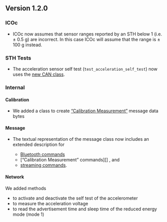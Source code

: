 ## Version 1.2.0

### ICOc

- ICOc now assumes that sensor ranges reported by an STH below 1 (i.e. ± 0.5 g) are incorrect. In this case ICOc will assume that the range is ± 100 g instead.

### STH Tests

- The acceleration sensor self test (`test_acceleration_self_test`) now uses the [new CAN class](../../mytoolit/can/network.py).

### Internal

#### Calibration

- We added a class to create [“Calibration Measurement”][] message data bytes

[“calibration measurement”]: https://mytoolit.github.io/Documentation/#command:Calibration-Measurement

#### Message

- The textual representation of the message class now includes an extended description for

  - [Bluetooth commands](https://mytoolit.github.io/Documentation/#command-bluetooth)
  - [“Calibration Measurement” commands][] , and
  - [streaming commands](https://mytoolit.github.io/Documentation/#block-streaming).

#### Network

We added methods

- to activate and deactivate the self test of the accelerometer
- to measure the acceleration voltage
- to read the advertisement time and sleep time of the reduced energy mode (mode 1)
